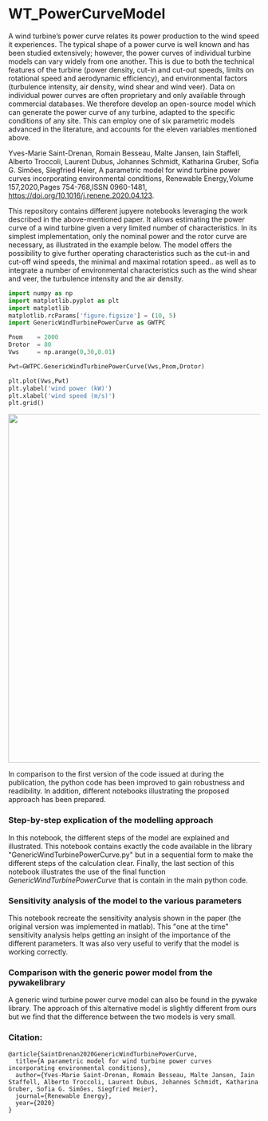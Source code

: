 # WT_PowerCurveModel

A wind turbine’s power curve relates its power production to the wind speed it experiences. The typical shape of a power curve is well known and has been studied extensively; however, the power curves of individual turbine models can vary widely from one another. This is due to both the technical features of the turbine (power density, cut-in and cut-out speeds, limits on rotational speed and aerodynamic efficiency), and environmental factors (turbulence intensity, air density, wind shear and wind veer). Data on individual power curves are often proprietary and only available through commercial databases. We therefore develop an open-source model which can generate the power curve of any turbine, adapted to the specific conditions of any site. This can employ one of six parametric models advanced in the literature, and accounts for the eleven variables mentioned above.

Yves-Marie Saint-Drenan, Romain Besseau, Malte Jansen, Iain Staffell, Alberto Troccoli, Laurent Dubus, Johannes Schmidt, Katharina Gruber, Sofia G. Simões, Siegfried Heier, A parametric model for wind turbine power curves incorporating environmental conditions, Renewable Energy,Volume 157,2020,Pages 754-768,ISSN 0960-1481, https://doi.org/10.1016/j.renene.2020.04.123.

This repository contains different jupyere notebooks leveraging the work described in the above-mentioned paper. It allows estimating the power curve of a wind turbine given a very limited number of characteristics. In its simplest implementation, only the nominal power and the rotor curve are necessary, as illustrated in the example below. The model offers the possibility to give further operating characteristics such as the cut-in and cut-off wind speeds, the minimal and maximal rotation speed.. as well as to integrate a number of environmental characteristics such as the wind shear and veer, the turbulence intensity and the air density.

``` python
import numpy as np
import matplotlib.pyplot as plt
import matplotlib
matplotlib.rcParams['figure.figsize'] = (10, 5)
import GenericWindTurbinePowerCurve as GWTPC

Pnom    = 2000
Drotor  = 80
Vws     = np.arange(0,30,0.01)

Pwt=GWTPC.GenericWindTurbinePowerCurve(Vws,Pnom,Drotor)

plt.plot(Vws,Pwt)
plt.ylabel('wind power (kW)')
plt.xlabel('wind speed (m/s)')
plt.grid()
```

<p align="center">
<img src="https://github.com/YvesMSaintDrenan/WT_PowerCurveModel/tree/master/fig/ExampleWTPowerCurve.png" width=700px>
</p>

In comparison to the first version of the code issued at during the publication, the python code has been improved to gain robustness and readibility. In addition, different notebooks illustrating the proposed approach has been prepared.

### Step-by-step explication of the modelling approach

In this notebook, the different steps of the model are explained and illustrated. This notebook contains exactly the code available in the library "GenericWindTurbinePowerCurve.py" but in a sequential form to make the different steps of the calculation clear. Finally, the last section of this notebook illustrates the use of the final function <i>GenericWindTurbinePowerCurve</i> that is contain in the main python code.

### Sensitivity analysis of the model to the various parameters

This notebook recreate the sensitivity analysis shown in the paper (the original version was implemented in matlab). This "one at the time" sensitivity analysis helps getting an insight of the importance of the different parameters. It was also very useful to verify that the model is working correctly.

### Comparison with the generic power model from the pywakelibrary

A generic wind turbine power curve model can also be found in the pywake library. The approach of this alternative model is slightly different from ours but we find that the difference between the two models is very small.

### Citation: 

```
@article{SaintDrenan2020GenericWindTurbinePowerCurve,
  title={A parametric model for wind turbine power curves incorporating environmental conditions},
  author={Yves-Marie Saint-Drenan, Romain Besseau, Malte Jansen, Iain Staffell, Alberto Troccoli, Laurent Dubus, Johannes Schmidt, Katharina Gruber, Sofia G. Simões, Siegfried Heier},
  journal={Renewable Energy},
  year={2020}
}
```